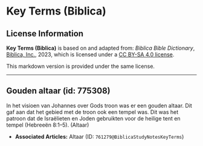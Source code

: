 # Key Terms (Biblica)

## License Information

**Key Terms (Biblica)** is based on and adapted from: _Biblica Bible Dictionary_, [Biblica, Inc.](https://www.biblica.com/), 2023, which is licensed under a [CC BY-SA 4.0 license](https://creativecommons.org/licenses/by-sa/4.0/legalcode.en).

This markdown version is provided under the same license.



--------------------------------

## Gouden altaar (id: 775308)

In het visioen van Johannes over Gods troon was er een gouden altaar. Dit gaf aan dat het gebied met de troon ook een tempel was. Dit was het patroon dat de Israëlieten en Joden gebruikten voor de heilige tent en tempel (Hebreeën 8:1–5\). (Altaar)

* **Associated Articles:** Altaar (ID: `761279@BiblicaStudyNotesKeyTerms`)

